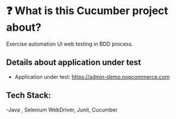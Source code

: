 # ❓ What is this Cucumber project about?
  Exercise automation UI web testing in BDD process.
## Details about application under test
- Application under test: https://admin-demo.nopcommerce.com
## Tech Stack:
-Java , Selenium WebDriver, Junit, Cucumber


